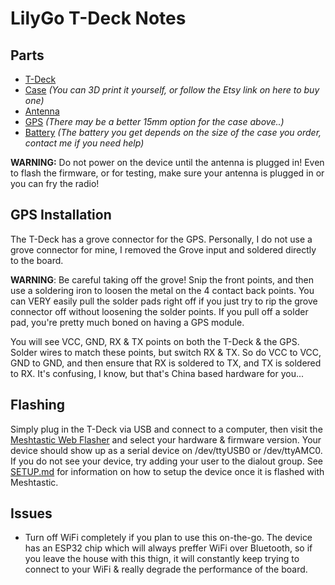 # LilyGo T-Deck Notes

## Parts
- [T-Deck](https://www.lilygo.cc/products/t-deck)
- [Case](https://www.printables.com/model/741124-lilygo-t-deck-case) *(You can 3D print it yourself, or follow the Etsy link on here to buy one)*
- [Antenna](https://www.amazon.com/dp/B086ZG5WBR)
- [GPS](https://www.amazon.com/dp/B09LQDG1HY) *(There may be a better 15mm option for the case above..)*
- [Battery](https://www.amazon.com/dp/B0BG82T39Y) *(The battery you get depends on the size of the case you order, contact me if you need help)*

**WARNING:** Do not power on the device until the antenna is plugged in! Even to flash the firmware, or for testing, make sure your antenna is plugged in or you can fry the radio!

## GPS Installation
The T-Deck has a grove connector for the GPS. Personally, I do not use a grove connector for mine, I removed the Grove input and soldered directly to the board.

**WARNING**: Be careful taking off the grove! Snip the front points, and then use a soldering iron to loosen the metal on the 4 contact back points. You can VERY easily pull the solder pads right off if you just try to rip the grove connector off without loosening the solder points. If you pull off a solder pad, you're pretty much boned on having a GPS module.

You will see VCC, GND, RX & TX points on both the T-Deck & the GPS. Solder wires to match these points, but switch RX & TX. So do VCC to VCC, GND to GND, and then ensure that RX is soldered to TX, and TX is soldered to RX. It's confusing, I know, but that's China based hardware for you...

## Flashing
Simply plug in the T-Deck via USB and connect to a computer, then visit the [Meshtastic Web Flasher](https://flasher.meshtastic.org) and select your hardware & firmware version. Your device should show up as a serial device on /dev/ttyUSB0 or /dev/ttyAMC0. If you do not see your device, try adding your user to the dialout group. See [SETUP.md](./SETUP.md) for information on how to setup the device once it is flashed with Meshtastic.

## Issues
- Turn off WiFi completely if you plan to use this on-the-go. The device has an ESP32 chip which will always preffer WiFi over Bluetooth, so if you leave the house with this thign, it will constantly keep trying to connect to your WiFi & really degrade the performance of the board.